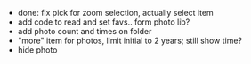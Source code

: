 - done: fix pick for zoom selection, actually select item
- add code to read and set favs.. form photo lib?
- add photo count and times on folder
- "more" item for photos, limit initial to 2 years; still show time?
- hide photo 